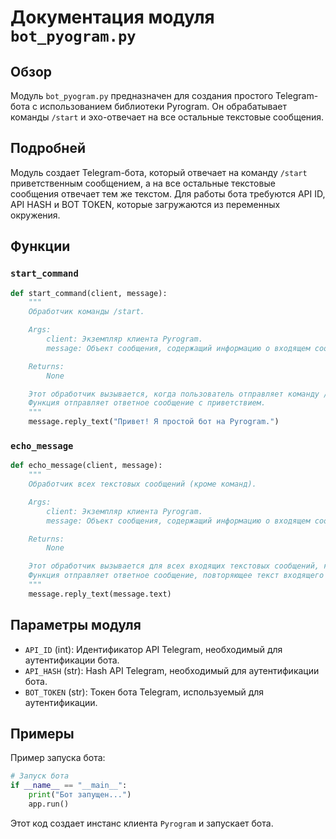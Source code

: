 # Документация модуля `bot_pyogram.py`

## Обзор

Модуль `bot_pyogram.py` предназначен для создания простого Telegram-бота с использованием библиотеки Pyrogram. Он обрабатывает команды `/start` и эхо-отвечает на все остальные текстовые сообщения.

## Подробней

Модуль создает Telegram-бота, который отвечает на команду `/start` приветственным сообщением, а на все остальные текстовые сообщения отвечает тем же текстом. Для работы бота требуются API ID, API HASH и BOT TOKEN, которые загружаются из переменных окружения.

## Функции

### `start_command`

```python
def start_command(client, message):
    """
    Обработчик команды /start.

    Args:
        client: Экземпляр клиента Pyrogram.
        message: Объект сообщения, содержащий информацию о входящем сообщении.

    Returns:
        None

    Этот обработчик вызывается, когда пользователь отправляет команду /start боту.
    Функция отправляет ответное сообщение с приветствием.
    """
    message.reply_text("Привет! Я простой бот на Pyrogram.")
```

### `echo_message`

```python
def echo_message(client, message):
    """
    Обработчик всех текстовых сообщений (кроме команд).

    Args:
        client: Экземпляр клиента Pyrogram.
        message: Объект сообщения, содержащий информацию о входящем сообщении.

    Returns:
        None

    Этот обработчик вызывается для всех входящих текстовых сообщений, которые не являются командами.
    Функция отправляет ответное сообщение, повторяющее текст входящего сообщения.
    """
    message.reply_text(message.text)
```

## Параметры модуля

- `API_ID` (int): Идентификатор API Telegram, необходимый для аутентификации бота.
- `API_HASH` (str): Hash API Telegram, необходимый для аутентификации бота.
- `BOT_TOKEN` (str): Токен бота Telegram, используемый для аутентификации.

## Примеры

Пример запуска бота:

```python
# Запуск бота
if __name__ == "__main__":
    print("Бот запущен...")
    app.run()
```
Этот код создает инстанс клиента `Pyrogram` и запускает бота.
